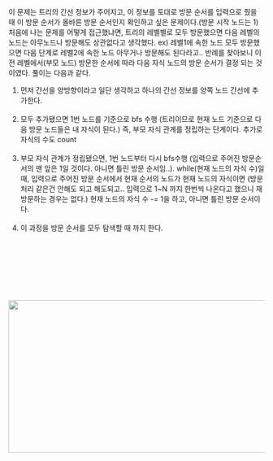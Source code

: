 이 문제는 트리의 간선 정보가 주어지고, 이 정보를 토대로 방문 순서를 입력으로 줬을 때
이 방문 순서가 올바른 방문 순서인지 확인하고 싶은 문제이다.(방문 시작 노드는 1)
처음에 나는 문제를 어떻게 접근했냐면, 트리의 레벨별로 모두 방문했으면 다음 레벨의
노드는 아무노드나 방문해도 상관없다고 생각했다. ex) 레벨1에 속한 노드 모두 방문했으면
다음 단계로 레벨2에 속한 노드 아무거나 방문해도 된다라고..
반례를 찾아보니 이전 레벨에서(부모 노드) 방문한 순서에 따라
다음 자식 노드의 방문 순서가 결정 되는 것이였다. 풀이는 다음과 같다.
1. 먼저 간선을 양방향이라고 일단 생각하고 하나의 간선 정보를 양쪽 노드 간선에 추가한다.<br></br>
2. 모두 추가됐으면 1번 노드를 기준으로 bfs 수행 (트리이므로 현재 노드 기준으로 다음 방문
노드들은 내 자식이 된다.) 즉, 부모 자식 관계를 정립하는 단계이다. 추가로 자식의 수도 count<br></br>
3. 부모 자식 관계가 정립됐으면, 1번 노드부터 다시 bfs수행 (입력으로 주어진 방문순서의 맨 앞은
1일 것이다. 아니면 틀린 방문 순서임..). while(현재 노드의 자식 수)일 때, 입력으로 주어진 
방문 순서에서 현재 순서의 노드가 현재 노드의 자식이면 (방문 처리 같은건 안해도 되고 해도되고..
입력으로 1~N 까지 한번씩 나온다고 했으니 재방문하는 경우는 없다.)
현재 노드의 자식 수 -= 1을 하고, 아니면 틀린 방문 순서이다.<br></br>
4. 이 과정을 방문 순서를 모두 탐색할 때 까지 한다.<br></br><br></br><br></br><br></br>

<p align="center"><img src = "https://img1.daumcdn.net/thumb/R1280x0/?scode=mtistory2&fname=https%3A%2F%2Fblog.kakaocdn.net%2Fdn%2Fc09bL5%2FbtqD3HHP92l%2FIDlrXGkh6ZiL2ZEPB8MsjK%2Fimg.png" height="300px" width="750px"></p>

